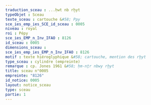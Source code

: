 ```yaml
---
traduction_sceau : ...ḥwt nb rḫyt
typeObjet : Sceau
texte_sceau : cartouche &#58; Ppy
sce_ies_emp_ies_SCE_id_sceau : 0005
niveau : royal
roi : Pépy
sce_ies_EMP_n_Inv_IFAO : 8126
id_sceau : 0005
dimensions_sceau : 
sce_ies_emp_ies_EMP_n_Inv_IFAO : 8126
motif : texte hiéroglyphique &#58; cartouche, mention des rḫyt
type_sceau : cylindre (empreinte)
remarque : cp. Jones 1961 &#58; ḥm-nṯr nbwy rḫyt
title: sceau n°0005
empreinte: "8126"
id_notice: 0005
layout: notice_sceau
type: sceau
partie: 1
---
```

